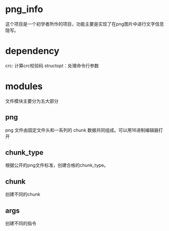 # png_info
这个项目是一个初学者所作的项目，功能主要是实现了在png图片中进行文字信息隐写。

# dependency
crc: 计算crc校验码
structopt：处理命令行参数

# modules
文件模块主要分为五大部分
## png
png 文件由固定文件头和一系列的 chunk 数据共同组成。可以用16进制编辑器打开
## chunk_type
根据公开的png文件标准，创建合格的chunk_type。

## chunk
创建不同的chunk



## args
创建不同的指令